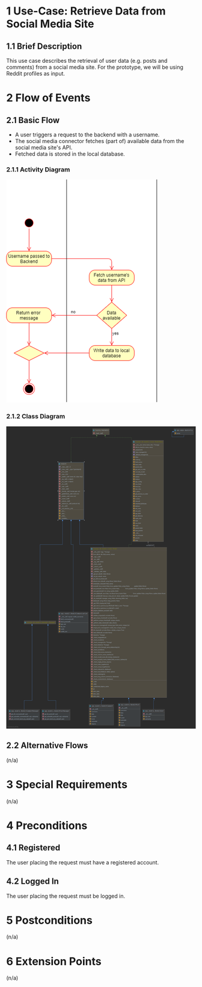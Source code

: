 # 1 Use-Case: Retrieve Data from Social Media Site

## 1.1 Brief Description

This use case describes the retrieval of user data (e.g. posts and comments) from a social media site.
For the prototype, we will be using Reddit profiles as input.

# 2 Flow of Events

## 2.1 Basic Flow

- A user triggers a request to the backend with a username.
- The social media connector fetches (part of) available data from the social media site's API.
- Fetched data is stored in the local database.

### 2.1.1 Activity Diagram

![Retrieve Data from Server Diagram](activity_RetrieveDataFromServer.png)

### 2.1.2 Class Diagram

![Retrieve Data from Server Class Diagram](class_RetrieveDataFromServer.png)

## 2.2 Alternative Flows

(n/a)

# 3 Special Requirements

(n/a)

# 4 Preconditions

## 4.1 Registered

The user placing the request must have a registered account.

## 4.2 Logged In

The user placing the request must be logged in.

# 5 Postconditions

(n/a)
 
# 6 Extension Points

(n/a)
